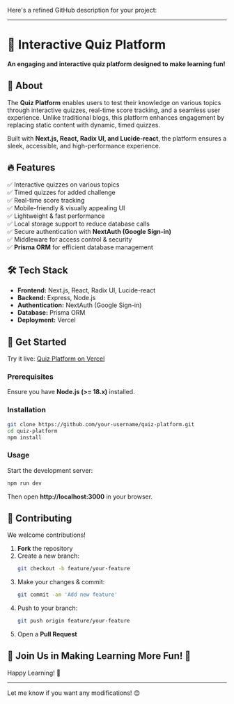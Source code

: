 Here's a refined GitHub description for your project:  

---  

# 🎯 Interactive Quiz Platform  

**An engaging and interactive quiz platform designed to make learning fun!**  

## 🚀 About  
The **Quiz Platform** enables users to test their knowledge on various topics through interactive quizzes, real-time score tracking, and a seamless user experience. Unlike traditional blogs, this platform enhances engagement by replacing static content with dynamic, timed quizzes.  

Built with **Next.js, React, Radix UI, and Lucide-react**, the platform ensures a sleek, accessible, and high-performance experience.  

## 🔥 Features  
✅ Interactive quizzes on various topics  
✅ Timed quizzes for added challenge  
✅ Real-time score tracking  
✅ Mobile-friendly & visually appealing UI  
✅ Lightweight & fast performance  
✅ Local storage support to reduce database calls  
✅ Secure authentication with **NextAuth (Google Sign-in)**  
✅ Middleware for access control & security  
✅ **Prisma ORM** for efficient database management  

## 🛠 Tech Stack  
- **Frontend:** Next.js, React, Radix UI, Lucide-react  
- **Backend:** Express, Node.js  
- **Authentication:** NextAuth (Google Sign-in)  
- **Database:** Prisma ORM  
- **Deployment:** Vercel  

## 🎯 Get Started  
Try it live: [Quiz Platform on Vercel](https://quiz-phi-brown.vercel.app/)  

### Prerequisites  
Ensure you have **Node.js (>= 18.x)** installed.  

### Installation  
```sh
git clone https://github.com/your-username/quiz-platform.git
cd quiz-platform
npm install
```
### Usage  
Start the development server:  
```sh
npm run dev
```
Then open **http://localhost:3000** in your browser.  

## 🤝 Contributing  
We welcome contributions!  

1. **Fork** the repository  
2. Create a new branch:  
   ```sh
   git checkout -b feature/your-feature
   ```
3. Make your changes & commit:  
   ```sh
   git commit -am 'Add new feature'
   ```
4. Push to your branch:  
   ```sh
   git push origin feature/your-feature
   ```
5. Open a **Pull Request**  

## 📢 Join Us in Making Learning More Fun! 🚀  
Happy Learning! 🎉  

---

Let me know if you want any modifications! 😊
